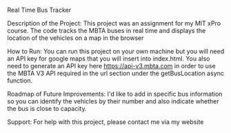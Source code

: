 Real Time Bus Tracker 

Description of the Project: This project was an assignment for my MIT xPro course. The code tracks the MBTA buses in real time and displays the location of the vehicles on a map in the browser

How to Run: You can run this project on your own machine but you will need an API key for google maps that you will insert into index.html. You also need to generate an API key here https://api-v3.mbta.com in order to use the MBTA V3 API required in the url section under the getBusLocation async function.

Roadmap of Future Improvements: I'd like to add in specific bus information so you can identify the vehicles by their number and also indicate whether the bus is close to capacity.

Support: For help with this project, please contact me via my website

